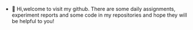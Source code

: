 - 👋 Hi,welcome to visit my github. There are some daily assignments, experiment reports and some code in my repositories and hope they will be helpful to you!


<!---
Capybaring/Capybaring is a ✨ special ✨ repository because its `README.md` (this file) appears on your GitHub profile.
You can click the Preview link to take a look at your changes.
--->
